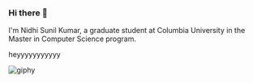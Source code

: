 ### Hi there 👋

I'm Nidhi Sunil Kumar, a graduate student at Columbia University in the Master in Computer Science program. 


<div>
  <p text="red">heyyyyyyyyyyy</p>
</div>
  
![giphy](https://user-images.githubusercontent.com/63041917/141607467-5230ba8a-8637-4724-9e9d-5a62fd52c769.gif)
